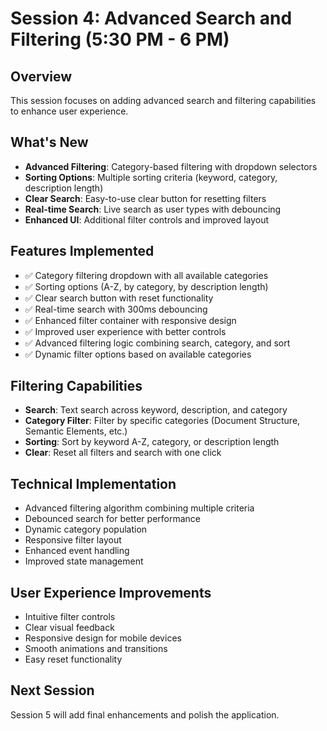 # Session 4: Advanced Search and Filtering (5:30 PM - 6 PM)

## Overview
This session focuses on adding advanced search and filtering capabilities to enhance user experience.

## What's New
- **Advanced Filtering**: Category-based filtering with dropdown selectors
- **Sorting Options**: Multiple sorting criteria (keyword, category, description length)
- **Clear Search**: Easy-to-use clear button for resetting filters
- **Real-time Search**: Live search as user types with debouncing
- **Enhanced UI**: Additional filter controls and improved layout

## Features Implemented
- ✅ Category filtering dropdown with all available categories
- ✅ Sorting options (A-Z, by category, by description length)
- ✅ Clear search button with reset functionality
- ✅ Real-time search with 300ms debouncing
- ✅ Enhanced filter container with responsive design
- ✅ Improved user experience with better controls
- ✅ Advanced filtering logic combining search, category, and sort
- ✅ Dynamic filter options based on available categories

## Filtering Capabilities
- **Search**: Text search across keyword, description, and category
- **Category Filter**: Filter by specific categories (Document Structure, Semantic Elements, etc.)
- **Sorting**: Sort by keyword A-Z, category, or description length
- **Clear**: Reset all filters and search with one click

## Technical Implementation
- Advanced filtering algorithm combining multiple criteria
- Debounced search for better performance
- Dynamic category population
- Responsive filter layout
- Enhanced event handling
- Improved state management

## User Experience Improvements
- Intuitive filter controls
- Clear visual feedback
- Responsive design for mobile devices
- Smooth animations and transitions
- Easy reset functionality

## Next Session
Session 5 will add final enhancements and polish the application.
